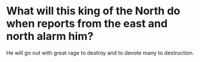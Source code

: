 # What will this king of the North do when reports from the east and north alarm him?

He will go out with great rage to destroy and to devote many to destruction.
